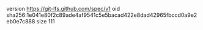version https://git-lfs.github.com/spec/v1
oid sha256:1e041e80f2c89ade4af9541c5e5bacad422e8dad42965fbccd0a9e2eb0e7c888
size 111
